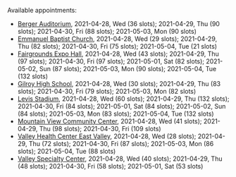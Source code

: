 Available appointments:

* [Berger Auditorium](https://schedulecare.sccgov.org/mychartprd/SignupAndSchedule/EmbeddedSchedule?id=132694&vt=1277&dept=101064003), 2021-04-28, Wed (36 slots); 2021-04-29, Thu (90 slots); 2021-04-30, Fri (88 slots); 2021-05-03, Mon (90 slots)
* [Emmanuel Baptist Church](https://schedulecare.sccgov.org/mychartprd/SignupAndSchedule/EmbeddedSchedule?id=132871&vt=1277&dept=101064006), 2021-04-28, Wed (29 slots); 2021-04-29, Thu (82 slots); 2021-04-30, Fri (75 slots); 2021-05-04, Tue (21 slots)
* [Fairgrounds Expo Hall](https://schedulecare.sccgov.org/mychartprd/SignupAndSchedule/EmbeddedSchedule?id=132726&vt=1277&dept=101064002), 2021-04-28, Wed (43 slots); 2021-04-29, Thu (97 slots); 2021-04-30, Fri (97 slots); 2021-05-01, Sat (82 slots); 2021-05-02, Sun (87 slots); 2021-05-03, Mon (90 slots); 2021-05-04, Tue (132 slots)
* [Gilroy High School](https://schedulecare.sccgov.org/mychartprd/SignupAndSchedule/EmbeddedSchedule?id=132980&vt=1277&dept=101064008), 2021-04-28, Wed (30 slots); 2021-04-29, Thu (83 slots); 2021-04-30, Fri (79 slots); 2021-05-03, Mon (82 slots)
* [Levis Stadium](https://schedulecare.sccgov.org/mychartprd/SignupAndSchedule/EmbeddedSchedule?id=132723&vt=1277&dept=101064004), 2021-04-28, Wed (60 slots); 2021-04-29, Thu (132 slots); 2021-04-30, Fri (84 slots); 2021-05-01, Sat (84 slots); 2021-05-02, Sun (84 slots); 2021-05-03, Mon (83 slots); 2021-05-04, Tue (132 slots)
* [Mountain View Community Center](https://schedulecare.sccgov.org/mychartprd/SignupAndSchedule/EmbeddedSchedule?id=132472&vt=1277&dept=101064001), 2021-04-28, Wed (41 slots); 2021-04-29, Thu (98 slots); 2021-04-30, Fri (109 slots)
* [Valley Health Center East Valley](https://schedulecare.sccgov.org/mychartprd/SignupAndSchedule/EmbeddedSchedule?id=132268&vt=1277&dept=101064007), 2021-04-28, Wed (28 slots); 2021-04-29, Thu (72 slots); 2021-04-30, Fri (87 slots); 2021-05-03, Mon (86 slots); 2021-05-04, Tue (88 slots)
* [Valley Specialty Center](https://schedulecare.sccgov.org/mychartprd/SignupAndSchedule/EmbeddedSchedule?id=132277&vt=1277&dept=101001072), 2021-04-28, Wed (40 slots); 2021-04-29, Thu (48 slots); 2021-04-30, Fri (58 slots); 2021-05-01, Sat (53 slots)
